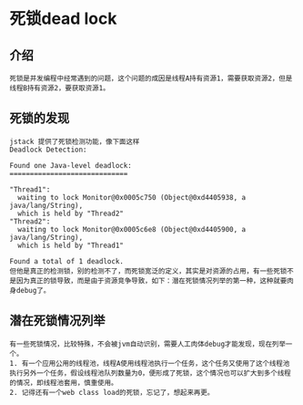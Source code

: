# 死锁dead lock
## 介绍
    死锁是并发编程中经常遇到的问题，这个问题的成因是线程A持有资源1，需要获取资源2，但是线程B持有资源2，要获取资源1。
## 死锁的发现
    jstack 提供了死锁检测功能，像下面这样
    Deadlock Detection:
    
    Found one Java-level deadlock:
    =============================
    
    "Thread1":
      waiting to lock Monitor@0x0005c750 (Object@0xd4405938, a java/lang/String),
      which is held by "Thread2"
    "Thread2":
      waiting to lock Monitor@0x0005c6e8 (Object@0xd4405900, a java/lang/String),
      which is held by "Thread1"
    
    Found a total of 1 deadlock.
    但他是真正的检测锁，别的检测不了，而死锁宽泛的定义，其实是对资源的占用，有一些死锁不是因为真正的锁导致，而是由于资源竞争导致，如下：潜在死锁情况列举的第一种，这种就要肉身debug了。
## 潜在死锁情况列举
    有一些死锁情况，比较特殊，不会被jvm自动识别，需要人工肉体debug才能发现，现在列举一个。
    1. 有一个应用公用的线程池，线程A使用线程池执行一个任务，这个任务又使用了这个线程池执行另外一个任务，假设线程池队列数量为0，便形成了死锁，这个情况也可以扩大到多个线程的情况，即线程池套用，慎重使用。
    2. 记得还有一个web class load的死锁，忘记了，想起来再更。
